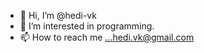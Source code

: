 - 👋 Hi, I’m @hedi-vk
- 👀 I’m interested in programming.
- 📫 How to reach me ...hedi.vk@gmail.com

<!---
hedi-vk/hedi-vk is a ✨ special ✨ repository because its `README.md` (this file) appears on your GitHub profile.
You can click the Preview link to take a look at your changes.
--->
